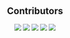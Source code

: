 <div align="center"> 
<h2>Contributors</h2>


[![](https://github.com/Yohanes213.png?size=50)](https://github.com/Yohanes213)       [![](https://github.com/AB-y1.png?size=50)](https://github.com/AB-y1)  [   ![](https://github.com/mistir-nigusse.png?size=50)](https://github.com/mistir-nigusse)   [   ![](https://github.com/GetachewAgegnehu.png?size=50)](https://github.com/GetachewAgegnehu) [   ![](https://github.com/Adekunle5880.png?size=50)](https://github.com/Adekunle5880)

<div>
